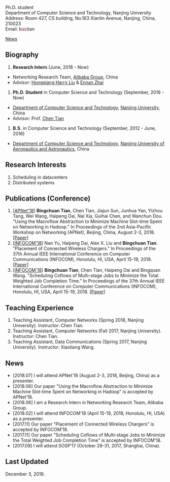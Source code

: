 Ph.D. student  
Department of Computer Science and Technology, Nanjing University  
Address: Room 427, CS building, No.163 Xianlin Avenue, Nanjing, China, 210023  
Email: b<font color=red>a</font>ctian

[News](#news)

## Biography
1. **Research Intern** (June, 2018 - Now)  
  * Networking Research Team, [Alibaba Group](https://www.alibabagroup.com/en/global/home), China  
  * Advisor: [Hongqiang Harry Liu](http://www.hongqiangliu.com/) & [Ennan Zhai](https://ennanzhai.github.io/)
1. **Ph.D. Student** in Computer Science and Technology (September, 2016 - Now)  
  * [Department of Computer Science and Technology](http://cs.nju.edu.cn/), [Nanjing University](https://www.nju.edu.cn/), China  
  * Advisor: Prof. [Chen Tian](https://cs.nju.edu.cn/tianchen/)
1. **B.S.** in Computer Science and Technology (September, 2012 - June, 2016)  
  * [Department of Computer Science and Technology](http://cs.nuaa.edu.cn/), [Nanjing University of Aeronautics and Astronautics](http://www.nuaa.edu.cn/), China

## Research Interests
  1. Scheduling in datacenters
  2. Distributed systems

## Publications (Conference)
  1. \[[APNet'18](https://conferences.sigcomm.org/events/apnet2018/index.html)\] 
    **Bingchuan Tian**, Chen Tian, Jiajun Sun, Junhua Yan, Yizhou Tang, Wei Wang, Haipeng Dai, Nai Xia, Guihai Chen, and Wanchun Dou. 
    "Using the Macroflow Abstraction to Minimize Machine Slot-time Spent on Networking in Hadoop." 
    In Proceedings of the 2nd Asia-Pacific Workshop on Networking (APNet), Beijing, China, August 2-3, 2018. 
    \[[Paper](https://doi.org/10.1145/3232565.3234504)\]
  1. \[[INFOCOM'18](http://infocom2018.ieee-infocom.org/)\] 
    Nan Yu, Haipeng Dai, Alex X. Liu and **Bingchuan Tian**. 
    "Placement of Connected Wireless Chargers." 
    In Proceedings of the 37th Annual IEEE International Conference on Computer Communications (INFOCOM), Honolulu, HI, USA, April 15-19, 2018. 
    \[[Paper](https://www.doi.org/10.1109/INFOCOM.2018.8485934)\]
  1. \[[INFOCOM'18](http://infocom2018.ieee-infocom.org/)\] 
    **Bingchuan Tian**, Chen Tian, Haipeng Dai and Bingquan Wang. 
    "Scheduling Coflows of Multi-stage Jobs to Minimize the Total Weighted Job Completion Time." 
    In Proceedings of the 37th Annual IEEE International Conference on Computer Communications (INFOCOM), Honolulu, HI, USA, April 15-19, 2018. 
  \[[Paper](https://www.doi.org/10.1109/INFOCOM.2018.8486340)\]

## Teaching Experience
  1. Teaching Assistant, Computer Networks (Spring 2018, Nanjing University). Instructor: Chen Tian.
  1. Teaching Assistant, Computer Networks (Fall 2017, Nanjing University). Instructor: Chen Tian.
  1. Teaching Assistant, Data Communications (Spring 2017, Nanjing University). Instructor: Xiaoliang Wang.

## News
  * \[2018.07\] I will attend APNet'18 (August 2-3, 2018, Beijing, China) as a presenter.
  * \[2018.06\] Our paper "Using the Macroflow Abstraction to Minimize Machine Slot-time Spent on Networking in Hadoop" is accepted by APNet’18.
  * \[2018.06\] I am a Research Intern in Networking Research Team, Alibaba Group.
  * \[2018.02\] I will attend INFOCOM’18 (April 15-19, 2018, Honolulu, HI, USA) as a presenter.
  * \[2017.11\] Our paper "Placement of Connected Wireless Chargers" is accepted by INFOCOM’18.
  * \[2017.11\] Our paper "Scheduling Coflows of Multi-stage Jobs to Minimize the Total Weighted Job Completion Time" is accepted by INFOCOM’18.
  * \[2017.09\] I will attend SOSP’17 (October 28-31, 2017, Shanghai, China).

## Last Updated
  December 3, 2018.
